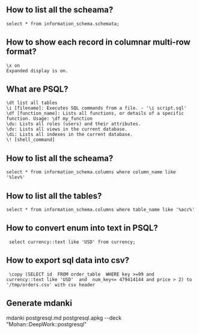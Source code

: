 ## How to list all the scheama?
```select * from information_schema.schemata;```

## How to show each record in columnar multi-row format?
```
\x on
Expanded display is on.
```

## What are PSQL?

```psql
\dt list all tables
\i [filename]: Executes SQL commands from a file. - '\i script.sql'
\df [function_name]: Lists all functions, or details of a specific function. Usage: \df my_function
\du: Lists all roles (users) and their attributes.
\dv: Lists all views in the current database.
\di: Lists all indexes in the current database.
\! [shell_command]
```

## How to list all the scheama?
```select * from information_schema.columns where column_name like '%lev%'```

## How to list all the tables?
```select * from information_schema.columns where table_name like '%acc%'```

## How to convert enum into text in PSQL?
```
 select currency::text like 'USD' from currency;
```

## How to export sql data into csv?
```
 \copy (SELECT id  FROM order_table  WHERE key >=99 and  currency::text like 'USD'  and  num_key<= 479414144 and price > 2) to '/tmp/orders.csv' with csv header
```

## Generate mdanki
mdanki postgresql.md postgresql.apkg --deck "Mohan::DeepWork::postgresql"

